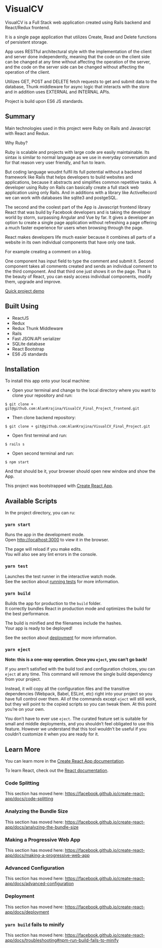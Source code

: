 # VisualCV

VisualCV is a Full Stack web application created using Rails backend and React/Redux frontend.

It is a single page application that utilizes Create, Read and Delete functions of persistent storage. 


App uses RESTful architectural style with the implementation of the client and server done independently, meaning that the code on the client side can be changed at any time without affecting the operation of the server, and the code on the server side can be changed without affecting the operation of the client. 


Utilizes GET, POST and DELETE fetch requests to get and submit data to the database, Thunk middleware for async logic that interacts with the store and in addition uses EXTERNAL and INTERNAL APIs. 


Project is build upon ES6 JS standards.

## Summary

Main technologies used in this project were Ruby on Rails and Javascript with React and Redux.


Why Ruby? 


Ruby is scalable and projects with large code are easily maintainable. Its sintax is similar to normal language as we use in everyday conversation and for that reason very user friendly, and fun to learn.


But coding language woudnt fulfil its full potential without a backend framework like Rails that helps developers to build websites and applications, because it abstracts and simplifies common repetitive tasks. A developer using Ruby on Rails can basically create a full stack web application using only Rails. And in additions with a library like ActiveRecord we can work with databases like sqlite3 and postgeSQL.


The second and the coolest part of the App is Javascript frontend library React that was build by Facebook developers and is taking the developer world by storm, surpassing Angular and Vue by far. It gives a developer an option tu create a single page application without refreshing a page offering a much faster experience for users when browsing through the page.


React makes developers life much easier because it combines all parts of a website in its own individual components that have only one task. 


For example creating a comment on a blog.


One component has input field to type the comment and submit it. Second component takes all comments created and sends an individual comment to the third component. And that third one just shows it on the page.
That is the beauty of React, you can easly access individual components, modify them, upgrade and improve.  
    
[Quick project demo](https://www.youtube.com/watch?v=NoJUi5paX_s)


## Built Using

- ReactJS
- Redux
- Redux Thunk Middleware
- Rails
- Fast JSON:API serializer
- SQLite database
- React Bootstrap
- ES6 JS standards


## Installation

To install this app onto your local machine:

- Open your terminal and change to the local directory where you want to clone your repository and run:

```
$ git clone + git@github.com:AlanKrajina/VisualCV_Final_Project_frontend.git
```
- Then clone backend repository:

```
$ git clone + git@github.com:AlanKrajina/VisualCV_Final_Project.git
```
- Open first terminal and run:

```
$ rails s
```

- Open second terminal and run:

```
$ npm start
```

And that should be it, your browser should open new window and show the App.


This project was bootstrapped with [Create React App](https://github.com/facebook/create-react-app).

## Available Scripts

In the project directory, you can ru:

### `yarn start`

Runs the app in the development mode.<br />
Open [http://localhost:3000](http://localhost:3000) to view it in the browser.

The page will reload if you make edits.<br />
You will also see any lint errors in the console.

### `yarn test`

Launches the test runner in the interactive watch mode.<br />
See the section about [running tests](https://facebook.github.io/create-react-app/docs/running-tests) for more information.

### `yarn build`

Builds the app for production to the `build` folder.<br />
It correctly bundles React in production mode and optimizes the build for the best performance.

The build is minified and the filenames include the hashes.<br />
Your app is ready to be deployed!

See the section about [deployment](https://facebook.github.io/create-react-app/docs/deployment) for more information.

### `yarn eject`

**Note: this is a one-way operation. Once you `eject`, you can’t go back!**

If you aren’t satisfied with the build tool and configuration choices, you can `eject` at any time. This command will remove the single build dependency from your project.

Instead, it will copy all the configuration files and the transitive dependencies (Webpack, Babel, ESLint, etc) right into your project so you have full control over them. All of the commands except `eject` will still work, but they will point to the copied scripts so you can tweak them. At this point you’re on your own.

You don’t have to ever use `eject`. The curated feature set is suitable for small and middle deployments, and you shouldn’t feel obligated to use this feature. However we understand that this tool wouldn’t be useful if you couldn’t customize it when you are ready for it.

## Learn More

You can learn more in the [Create React App documentation](https://facebook.github.io/create-react-app/docs/getting-started).

To learn React, check out the [React documentation](https://reactjs.org/).

### Code Splitting

This section has moved here: https://facebook.github.io/create-react-app/docs/code-splitting

### Analyzing the Bundle Size

This section has moved here: https://facebook.github.io/create-react-app/docs/analyzing-the-bundle-size

### Making a Progressive Web App

This section has moved here: https://facebook.github.io/create-react-app/docs/making-a-progressive-web-app

### Advanced Configuration

This section has moved here: https://facebook.github.io/create-react-app/docs/advanced-configuration

### Deployment

This section has moved here: https://facebook.github.io/create-react-app/docs/deployment

### `yarn build` fails to minify

This section has moved here: https://facebook.github.io/create-react-app/docs/troubleshooting#npm-run-build-fails-to-minify
